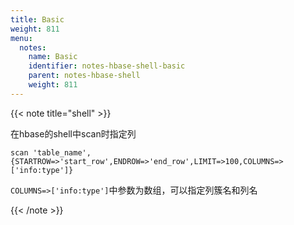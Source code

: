 ```yaml
---
title: Basic
weight: 811
menu:
  notes:
    name: Basic
    identifier: notes-hbase-shell-basic
    parent: notes-hbase-shell
    weight: 811
---
```


<!-- Basic Command -->


{{< note title="shell" >}}

在hbase的shell中scan时指定列

```shell
scan 'table_name',{STARTROW=>'start_row',ENDROW=>'end_row',LIMIT=>100,COLUMNS=>['info:type']}
```

`COLUMNS=>['info:type']`中参数为数组，可以指定列簇名和列名

{{< /note >}}

